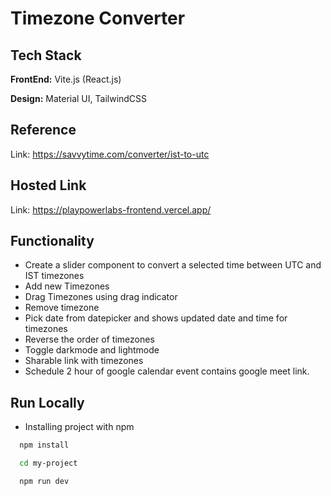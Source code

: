 # Timezone Converter

## Tech Stack

**FrontEnd:** Vite.js (React.js)

**Design:** Material UI, TailwindCSS

## Reference

Link: https://savvytime.com/converter/ist-to-utc 

## Hosted Link

Link: https://playpowerlabs-frontend.vercel.app/

## Functionality

- Create a slider component to convert a selected time between UTC and IST timezones
- Add new Timezones
- Drag Timezones using drag indicator
- Remove timezone
- Pick date from datepicker and shows updated date and time for timezones
- Reverse the order of timezones
- Toggle darkmode and lightmode
- Sharable link with timezones
- Schedule 2 hour of google calendar event contains google meet link.

## Run Locally

- Installing project with npm

```bash {"id":"01HQASKTK9Q442PNW3QJGHF6TS"}
  npm install
```

```bash {"id":"01HQASKTK9Q442PNW3QNYVZPXF"}
  cd my-project
```

```bash {"id":"01HQASKTK9Q442PNW3QRZSRHT8"}
  npm run dev
```
